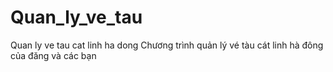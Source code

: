 # Quan_ly_ve_tau
Quan ly ve tau cat linh ha dong
Chương trình quản lý vé tàu cát linh hà đông của đăng và các bạn

